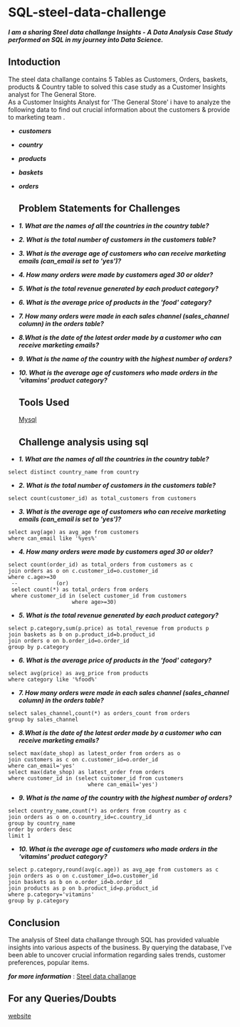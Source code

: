 # SQL-steel-data-challenge

*__I am a sharing Steel data challange Insights - A Data Analysis Case Study performed on SQL in my journey into Data Science.__*

## Intoduction

The steel data challange contains 5 Tables as Customers, Orders, baskets, products & Country table to solved this case study as a Customer Insights analyst for The General Store.<br>
As a Customer Insights Analyst for 'The General Store' i have to analyze the following data to find out crucial information about the customers & provide to marketing team .

* *__customers__*
* *__country__*
* *__products__*
* *__baskets__*
* *__orders__*

  ## Problem Statements for Challenges
  
* *__1. What are the names of all the countries in the country table?__*
* *__2. What is the total number of customers in the customers table?__*
* *__3. What is the average age of customers who can receive marketing emails (can_email is set to 'yes')?__*
* *__4. How many orders were made by customers aged 30 or older?__*
* *__5. What is the total revenue generated by each product category?__*
* *__6. What is the average price of products in the 'food' category?__*
* *__7. How many orders were made in each sales channel (sales_channel column) in the orders table?__*
* *__8.What is the date of the latest order made by a customer who can receive marketing emails?__*
* *__9. What is the name of the country with the highest number of orders?__*
* *__10. What is the average age of customers who made orders in the 'vitamins' product category?__*

  ## Tools Used
  [Mysql](https://www.hackerrank.com/profile/punithyc8688)

  ## Challenge analysis using sql

* *__1. What are the names of all the countries in the country table?__*
```
select distinct country_name from country
```
* *__2. What is the total number of customers in the customers table?__*
```
select count(customer_id) as total_customers from customers
```
* *__3. What is the average age of customers who can receive marketing emails (can_email is set to 'yes')?__*
```
select avg(age) as avg_age from customers
where can_email like '%yes%'
```
* *__4. How many orders were made by customers aged 30 or older?__*
```
select count(order_id) as total_orders from customers as c
join orders as o on c.customer_id=o.customer_id 
where c.age>=30
 --            (or)
 select count(*) as total_orders from orders
 where customer_id in (select customer_id from customers
                    where age>=30)
```
* *__5. What is the total revenue generated by each product category?__*
```
select p.category,sum(p.price) as total_revenue from products p
join baskets as b on p.product_id=b.product_id
join orders o on b.order_id=o.order_id
group by p.category
```
* *__6. What is the average price of products in the 'food' category?__*
```
select avg(price) as avg_price from products
where category like '%food%'
```
* *__7. How many orders were made in each sales channel (sales_channel column) in the orders table?__*
```
select sales_channel,count(*) as orders_count from orders
group by sales_channel
```
* *__8.What is the date of the latest order made by a customer who can receive marketing emails?__*
```
select max(date_shop) as latest_order from orders as o
join customers as c on c.customer_id=o.order_id
where can_email='yes'
select max(date_shop) as latest_order from orders
where customer_id in (select customer_id from customers
                         where can_email='yes')
```
* *__9. What is the name of the country with the highest number of orders?__*
```
select country_name,count(*) as orders from country as c
join orders as o on o.country_id=c.country_id
group by country_name
order by orders desc
limit 1
```

* *__10. What is the average age of customers who made orders in the 'vitamins' product category?__*
```
select p.category,round(avg(c.age)) as avg_age from customers as c
join orders as o on c.customer_id=o.customer_id
join baskets as b on o.order_id=b.order_id
join products as p on b.product_id=p.product_id
where p.category='vitamins'
group by p.category
```
## Conclusion
The analysis of Steel data challange through SQL has provided valuable insights into various aspects of the business. By querying the database, I've been able to uncover crucial information regarding sales trends, customer preferences, popular items.

*__for more information__* : [Steel data challange](https://www.steeldata.org.uk/sql3.html)

## For any Queries/Doubts
[website](https://bio.link/punithyc)

